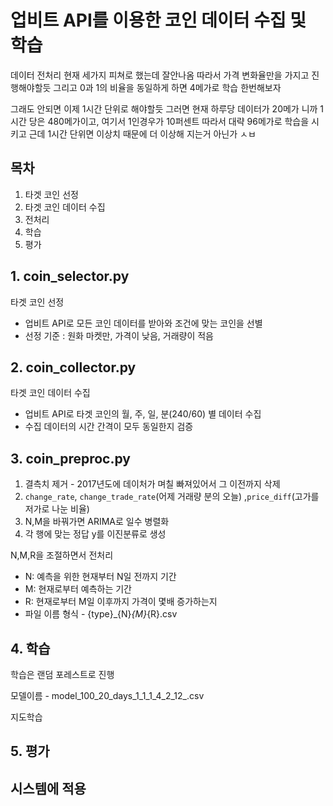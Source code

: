 # 업비트 API를 이용한 코인 데이터 수집 및 학습

데이터 전처리 현재 세가지 피쳐로 했는데 잘안나옴
따라서 가격 변화율만을 가지고 진행해야할듯 
그리고 0과 1의 비율을 동일하게 하면 4메가로 학습 한번해보자

그래도 안되면 이제 1시간 단위로 해야할듯 
그러면 현재 하루당 데이터가 20메가 니까
1시간 당은 480메가이고, 여기서 1인경우가 10퍼센트
따라서 대략 96메가로 학습을 시키고
근데 1시간 단위면 이상치 때문에 더 이상해 지는거 아닌가 ㅅㅂ


## 목차
1. 타겟 코인 선정
2. 타겟 코인 데이터 수집
3. 전처리
4. 학습
5. 평가


## 1. coin_selector.py

타겟 코인 선정

* 업비트 API로 모든 코인 데이터를 받아와 조건에 맞는 코인을 선별
* 선정 기준 : 원화 마켓만, 가격이 낮음, 거래량이 적음

## 2. coin_collector.py

타겟 코인 데이터 수집

* 업비트 API로 타겟 코인의 월, 주, 일, 분(240/60) 별 데이터 수집
* 수집 데이터의 시간 간격이 모두 동일한지 검증

## 3. coin_preproc.py

1. 결측치 제거 - 2017년도에 데이처가 며칠 빠져있어서 그 이전까지 삭제
2. `change_rate`, `change_trade_rate`(어제 거래량 분의 오늘) ,`price_diff`(고가를 저가로 나눈 비율)
3. N,M을 바꿔가면 ARIMA로 일수 병렬화
4. 각 행에 맞는 정답 y를 이진분류로 생성

N,M,R을 조절하면서 전처리
* N: 예측을 위한 현재부터 N일 전까지 기간
* M: 현재로부터 예측하는 기간
* R: 현재로부터 M일 이후까지 가격이 몇배 증가하는지
* 파일 이름 형식 - {type}\_{N}_{M}_{R}.csv

## 4. 학습

학습은 랜덤 포레스트로 진행

모델이름 - model_100_20_days_1_1_1_4_2_12_.csv

지도학습

## 5. 평가

## 시스템에 적용